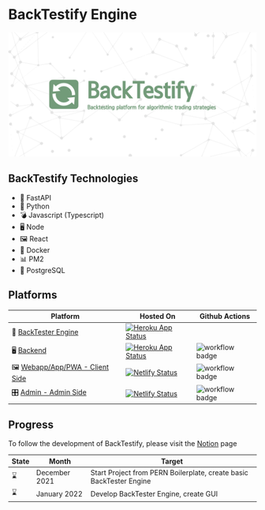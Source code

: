 # BackTestify Engine

![BackTestify Header](https://github.com/DFMichelangelo/DFMichelangelo/blob/main/media/BackTestify%20Header.png?raw=true)

## BackTestify Technologies
- 🚄 FastAPI
- 🐍 Python
- 💣 Javascript (Typescript)
- 🖥️ Node
- 🖼️ React
- 🐋 Docker
- 📊 PM2
- 🐘 PostgreSQL

## Platforms

| Platform                                                                                      | Hosted On                                                                                                                                                      | Github Actions                                                                                                              |
| --------------------------------------------------------------------------------------------- | -------------------------------------------------------------------------------------------------------------------------------------------------------------- | --------------------------------------------------------------------------------------------------------------------------- |
| 🔄 [BackTester Engine](https://github.com/DFMichelangelo/BackTestify-Backtester-Engine)| [![Heroku App Status](http://heroku-shields.herokuapp.com/backtestify-backtester-engine)](https://backtestify-backtester-engine.herokuapp.com)                           | |
| 🖥️ [Backend](https://github.com/DFMichelangelo/BackTestify-Backend)| [![Heroku App Status](http://heroku-shields.herokuapp.com/backtestify-backend)](https://backtestify-backend.herokuapp.com)                           | ![workflow badge](https://github.com/DFMichelangelo/BackTestify-Backend/actions/workflows/docker-image.yml/badge.svg) |
| 🖼️ [Webapp/App/PWA - Client Side](https://github.com/DFMichelangelo/BackTestify-WebApp) | [![Netlify Status](https://api.netlify.com/api/v1/badges/d8c7f80e-56b5-4245-8eee-f8a8ce348bee/deploy-status)](https://app.netlify.com/sites/backtestify/deploys)   | ![workflow badge](https://github.com/DFMichelangelo/BackTestify-WebApp/actions/workflows/docker-image.yml/badge.svg)  |
| 🎛️ [Admin - Admin Side](https://github.com/DFMichelangelo/BackTestify-Admin)| [![Netlify Status](https://api.netlify.com/api/v1/badges/4b046cc9-f1ba-45bc-a29a-7ac92bd0c4f9/deploy-status)](https://app.netlify.com/sites/backtestify-admin/deploys) | ![workflow badge](https://github.com/DFMichelangelo/BackTestify-Admin/actions/workflows/docker-image.yml/badge.svg) |

## Progress

To follow the development of BackTestify, please visit the [Notion](https://dfmichelangelo.notion.site/AlgoTrading-Laboratory-d035c250fdf14d07b1362d99ba637ac9) page

| State | Month          | Target                                                               |
| ----- | -------------- | ---------------------------------------------------------------------|
| ⌛    | December 2021  | Start Project from PERN Boilerplate, create basic BackTester Engine  |
| ⌛    | January 2022   | Develop BackTester Engine, create GUI                                |


